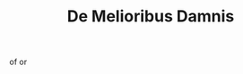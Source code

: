 ---
title: De Melioribus Damnis
letter: D
permalink: "/definitions/bld-de-melioribus-damnis.html"
body: of or
published_at: '2018-07-07'
source: Black's Law Dictionary 2nd Ed (1910)
layout: post
---